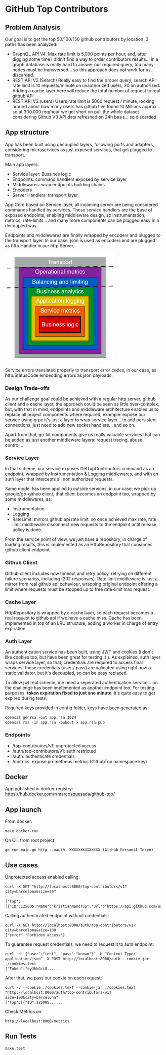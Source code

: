 GitHub Top Contributors
======================

## Problem Analysis
 Our goal is to get the top 50/100/150 github contributors by location. 3 paths has been analyzed:
  - GraphQL API V4. Max rate limit is 5,000 points per hour, and, after digging some time I didn't find a way to order contributors results... in a graph database is really hard to answer our required query, too many nodes must be transversed... so this approach does not work for us, discarded.
  - REST API V3.(Search) Really easy to find the proper query, search API rate limit is 10 requests/minute on unauthorized users, 30 on authorized. Adding a cache layer here will reduce the total number of request to real github API
  - REST API V3.(users) Users rate limit is 5000 request / minute, looking around about how many users has github I've found 10 Millions approx... so at 300.000 req/hour we get short on pull the whole dataset considering Github V3 API data refreshed on 24h basis... so discarded.

## App structure
 App has been built using decoupled layers, following ports and adapters, considering microservices as just exposed services, that get plugged to transport.

Main app layers:
 - Service layer: Bussines logic
 - Endpoints: command handlers exposed by service layer
 - Middlewares: wrap endpoints building chains
 - Encoders
 - Server Handlers: transport layer

 App Core based on Service layer, all incoming server are being considered commands handled by services.  Those service handlers are the base of exposed endpoints, enabling middleware design, so instrumentation, metrics, rate-limits... and many more components can be plugged easy in a decoupled way.

 Endpoints and middlewares are finally wrapped by encoders and plugged to the transport layer. In our case, json is used as encoders and are plugged as http.Handler in our http Server.

 ![alt text](https://raw.githubusercontent.com/mycodesmells/gokit-example/master/res/onion.png "App architecture")

 Service errors translated properly to transport error codes, in our case, as http.StatusCode embedding errors as json payloads.

### Design Trade-offs
As our challenge goal could be achieved with a regular http server, github client and a cache layer, the approach could be seen as little over-complex, but, with that in mind, endpoints and middleware architecture enables us to replace all project components where required, example: expose our service using grpc it's just a layer to wrap service layer... to add persistent connections, just need to add new socket handlers... and so on.

Apart from that, go-kit components give us really valuable services that can be added as just another middleware layers: request tracing, abuse control...

### Service Layer
 In that scheme, our service exposes GetTopContributors command as an endpoint, wrapped by Instrumentation & Logging middlewares, and with an auth layer that intercepts all non authorized requests.

 Same model has been applied to outside services, in our case, we pick up google/go-github client, that client becomes an endpoint too, wrapped by some middlewares, as:
 - Instrumentation
 - Logging
 - RateLimit: mirrors github api rate limit, so once achieved max rate, rate limit middleware disconnect new requests to the endpoint until release policy is done.

 From the service point of view, we just have a repository, in charge of loading results, this is implemented as an HttpRepository that consumes github client endpoint.

### Github Client
Github client includes now timeout and retry policy, retrying on different failure scenarios, including (202 responses). Rate limit middleware is just a mirror from real github api behaviour, wrapping original endpoint offering a limit where requests must be stopped up to free rate-limit max request.

### Cache Layer
HttpRepository is wrapped by a cache layer, so each request becomes a real request to github api if we have a cache miss.
Cache has been implemented in top of an LRU structure, adding a worker in charge of entry expiration.

### Auth Layer
 An authentication service has been built, using JWT and cookies (i don't like cookies too, but have been great for testing :) ). As explained, auth layer wraps service layer, so that, credentials are required to access final services, those credentials (user / pass) are validated using right now a static validator, but it's decoupled, so can be easy replaced.

 To allow jwt real scheme, me need a seperated authentication service... on the challenge has been implemented as another endpoint too.
 For testing purposes, **token expiration fixed to just one minute**, it's quite easy to get expired during tests.

 Required keys provided in config folder, keys have been generated as:
  ```
  openssl genrsa -out app.rsa 1024
  openssl rsa -in app.rsa -pubout > app.rsa.pub
  ```

### Endpoints
 - /top-contributors/v1: unprotected access
 - /auth/top-contributors/v1: auth restricted
 - /auth: authenticate credentials
 - /metrics: expose prometheus metrics (GithubTop namespace key)

## Docker
 App published in docker registry:
   https://hub.docker.com/r/marcosquesada/github-top/

## App launch
 From docker:
 ```
make docker-run
```

 On Cli, from root project:
```
go run main.go http --oauth  XXXXXXXXXXXXXX (Github Personal Token)
```

## Use cases
 Unprotected access enabled calling:
```
curl -X GET "http://localhost:8000/top-contributors/v1?city=barcelona&size=50"

{"Top":[{"ID":125005,"Name":"kristianmandrup","Url":"https://api.github.com/users/kristianmandrup"......

```
 Calling authenticated endpoint without credentials:
 ```
 curl -X GET http://localhost:8000/auth/top-contributors/v1?city=barcelona&size=100
{"error":"Forbiden access"}
```
To guarantee request credentials, we need to request it to auth endpoint:
 ```
 curl -d '{"user":"test", "pass":"known"}' -H "Content-Type: application/json" -X POST http://localhost:8000/auth --cookie-jar ./cookies.text
{"Token":"eyJhbGciO.....
```

After that, we pass our cookie on each request:
```
curl -v --cookie ./cookies.text --cookie-jar ./cookies.text "http://localhost:8000/auth/top-contributors/v1?size=100&city=barcelona"
{"Top":[{"ID":125005.....
```

Check Metrics on:
```
http://localhost:8000/metrics
```
## Run Tests
```
make test
```
